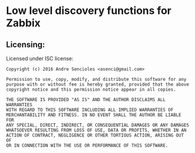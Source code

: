# Low level discovery functions for Zabbix


## Licensing:

Licensed under ISC license:
	
	Copyright (c) 2016 Andre Sencioles <asenci@gmail.com>
	
	Permission to use, copy, modify, and distribute this software for any
	purpose with or without fee is hereby granted, provided that the above
	copyright notice and this permission notice appear in all copies.
	
	THE SOFTWARE IS PROVIDED "AS IS" AND THE AUTHOR DISCLAIMS ALL WARRANTIES
	WITH REGARD TO THIS SOFTWARE INCLUDING ALL IMPLIED WARRANTIES OF
	MERCHANTABILITY AND FITNESS. IN NO EVENT SHALL THE AUTHOR BE LIABLE FOR
	ANY SPECIAL, DIRECT, INDIRECT, OR CONSEQUENTIAL DAMAGES OR ANY DAMAGES
	WHATSOEVER RESULTING FROM LOSS OF USE, DATA OR PROFITS, WHETHER IN AN
	ACTION OF CONTRACT, NEGLIGENCE OR OTHER TORTIOUS ACTION, ARISING OUT OF
	OR IN CONNECTION WITH THE USE OR PERFORMANCE OF THIS SOFTWARE.

